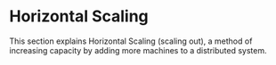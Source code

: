 # Horizontal Scaling

This section explains Horizontal Scaling (scaling out), a method of increasing capacity by adding more machines to a distributed system.
